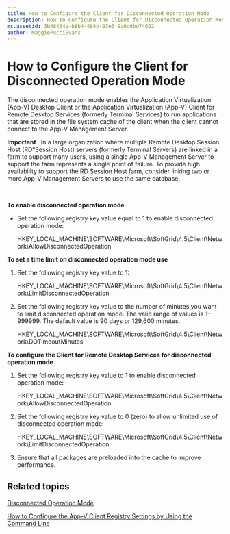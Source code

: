 ```yaml
---
title: How to Configure the Client for Disconnected Operation Mode
description: How to Configure the Client for Disconnected Operation Mode
ms.assetid: 3b48464a-b8b4-494b-93e3-9a6d9bd74652
author: MaggiePucciEvans
---
```


# How to Configure the Client for Disconnected Operation Mode


The disconnected operation mode enables the Application Virtualization (App-V) Desktop Client or the Application Virtualization (App-V) Client for Remote Desktop Services (formerly Terminal Services) to run applications that are stored in the file system cache of the client when the client cannot connect to the App-V Management Server.

**Important**  
In a large organization where multiple Remote Desktop Session Host (RD°Session Host) servers (formerly Terminal Servers) are linked in a farm to support many users, using a single App-V Management Server to support the farm represents a single point of failure. To provide high availability to support the RD Session Host farm, consider linking two or more App-V Management Servers to use the same database.

 

**To enable disconnected operation mode**

-   Set the following registry key value equal to 1 to enable disconnected operation mode:

    HKEY\_LOCAL\_MACHINE\\SOFTWARE\\Microsoft\\SoftGrid\\4.5\\Client\\Network\\AllowDisconnectedOperation

**To set a time limit on disconnected operation mode use**

1.  Set the following registry key value to 1:

    HKEY\_LOCAL\_MACHINE\\SOFTWARE\\Microsoft\\SoftGrid\\4.5\\Client\\Network\\LimitDisconnectedOperation

2.  Set the following registry key value to the number of minutes you want to limit disconnected operation mode. The valid range of values is 1–999999. The default value is 90 days or 129,600 minutes.

    HKEY\_LOCAL\_MACHINE\\SOFTWARE\\Microsoft\\SoftGrid\\4.5\\Client\\Network\\DOTimeoutMinutes

**To configure the Client for Remote Desktop Services for disconnected operation mode**

1.  Set the following registry key value to 1 to enable disconnected operation mode:

    HKEY\_LOCAL\_MACHINE\\SOFTWARE\\Microsoft\\SoftGrid\\4.5\\Client\\Network\\AllowDisconnectedOperation

2.  Set the following registry key value to 0 (zero) to allow unlimited use of disconnected operation mode:

    HKEY\_LOCAL\_MACHINE\\SOFTWARE\\Microsoft\\SoftGrid\\4.5\\Client\\Network\\LimitDisconnectedOperation

3.  Ensure that all packages are preloaded into the cache to improve performance.

## Related topics


[Disconnected Operation Mode](disconnected-operation-mode.md)

[How to Configure the App-V Client Registry Settings by Using the Command Line](how-to-configure-the-app-v-client-registry-settings-by-using-the-command-line.md)

 

 





